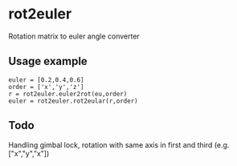 # rot2euler

Rotation matrix to euler angle converter

## Usage example

```
euler = [0.2,0.4,0.6]
order = ['x','y','z']
r = rot2euler.euler2rot(eu,order)
euler = rot2euler.rot2eular(r,order)
```

## Todo
Handling gimbal lock, rotation with same axis in first and third (e.g. ["x","y","x"])
